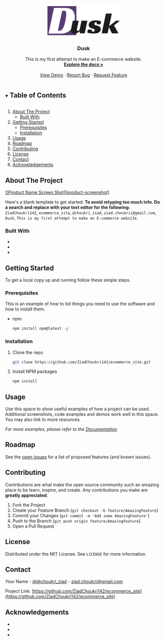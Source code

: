 <!-- PROJECT LOGO -->
<br />
<p align="center">
  <a href="https://github.com/ZiadChoukri142/ecommerce_site">
    <img src="/static/images/brand.png" alt="Logo">
  </a>

  <h3 align="center">Dusk</h3>

  <p align="center">
    This is my first attempt to make an E-commerce website.
    <br />
    <a href="https://github.com/ZiadChoukri142/ecommerce_site"><strong>Explore the docs »</strong></a>
    <br />
    <br />
    <a href="https://github.com/ZiadChoukri142/ecommerce_site">View Demo</a>
    ·
    <a href="https://github.com/ZiadChoukri142/ecommerce_site/issues">Report Bug</a>
    ·
    <a href="https://github.com/ZiadChoukri142/ecommerce_site/issues">Request Feature</a>
  </p>
</p>



<!-- TABLE OF CONTENTS -->
<details open="open">
  <summary><h2 style="display: inline-block">Table of Contents</h2></summary>
  <ol>
    <li>
      <a href="#about-the-project">About The Project</a>
      <ul>
        <li><a href="#built-with">Built With</a></li>
      </ul>
    </li>
    <li>
      <a href="#getting-started">Getting Started</a>
      <ul>
        <li><a href="#prerequisites">Prerequisites</a></li>
        <li><a href="#installation">Installation</a></li>
      </ul>
    </li>
    <li><a href="#usage">Usage</a></li>
    <li><a href="#roadmap">Roadmap</a></li>
    <li><a href="#contributing">Contributing</a></li>
    <li><a href="#license">License</a></li>
    <li><a href="#contact">Contact</a></li>
    <li><a href="#acknowledgements">Acknowledgements</a></li>
  </ol>
</details>



<!-- ABOUT THE PROJECT -->
## About The Project

[![Product Name Screen Shot][product-screenshot]](https://example.com)

Here's a blank template to get started:
**To avoid retyping too much info. Do a search and replace with your text editor for the following:**
`ZiadChoukri142`, `ecommerce_site`, `@choukri_ziad`, `ziad.choukrii@gmail.com`, `Dusk`, `This is my first attempt to make an E-commerce website.`


### Built With

* []()
* []()
* []()



<!-- GETTING STARTED -->
## Getting Started

To get a local copy up and running follow these simple steps.

### Prerequisites

This is an example of how to list things you need to use the software and how to install them.
* npm
  ```sh
  npm install npm@latest -g
  ```

### Installation

1. Clone the repo
   ```sh
   git clone https://github.com/ZiadChoukri142/ecommerce_site.git
   ```
2. Install NPM packages
   ```sh
   npm install
   ```



<!-- USAGE EXAMPLES -->
## Usage

Use this space to show useful examples of how a project can be used. Additional screenshots, code examples and demos work well in this space. You may also link to more resources.

_For more examples, please refer to the [Documentation](https://example.com)_



<!-- ROADMAP -->
## Roadmap

See the [open issues](https://github.com/ZiadChoukri142/ecommerce_site/issues) for a list of proposed features (and known issues).



<!-- CONTRIBUTING -->
## Contributing

Contributions are what make the open source community such an amazing place to be learn, inspire, and create. Any contributions you make are **greatly appreciated**.

1. Fork the Project
2. Create your Feature Branch (`git checkout -b feature/AmazingFeature`)
3. Commit your Changes (`git commit -m 'Add some AmazingFeature'`)
4. Push to the Branch (`git push origin feature/AmazingFeature`)
5. Open a Pull Request



<!-- LICENSE -->
## License

Distributed under the MIT License. See `LICENSE` for more information.



<!-- CONTACT -->
## Contact

Your Name - [@@choukri_ziad](https://twitter.com/@choukri_ziad) - ziad.choukrii@gmail.com

Project Link: [https://github.com/ZiadChoukri142/ecommerce_site](https://github.com/ZiadChoukri142/ecommerce_site)



<!-- ACKNOWLEDGEMENTS -->
## Acknowledgements

* []()
* []()
* []()





<!-- MARKDOWN LINKS & IMAGES -->
<!-- https://www.markdownguide.org/basic-syntax/#reference-style-links -->
[contributors-shield]: https://img.shields.io/github/contributors/ZiadChoukri142/repo.svg?style=for-the-badge
[contributors-url]: https://github.com/ZiadChoukri142/repo/graphs/contributors
[forks-shield]: https://img.shields.io/github/forks/ZiadChoukri142/repo.svg?style=for-the-badge
[forks-url]: https://github.com/ZiadChoukri142/repo/network/members
[stars-shield]: https://img.shields.io/github/stars/ZiadChoukri142/repo.svg?style=for-the-badge
[stars-url]: https://github.com/ZiadChoukri142/repo/stargazers
[issues-shield]: https://img.shields.io/github/issues/ZiadChoukri142/repo.svg?style=for-the-badge
[issues-url]: https://github.com/ZiadChoukri142/repo/issues
[license-shield]: https://img.shields.io/github/license/ZiadChoukri142/repo.svg?style=for-the-badge
[license-url]: https://github.com/ZiadChoukri142/repo/blob/master/LICENSE.txt
[linkedin-shield]: https://img.shields.io/badge/-LinkedIn-black.svg?style=for-the-badge&logo=linkedin&colorB=555
[linkedin-url]: https://linkedin.com/in/ZiadChoukri142
